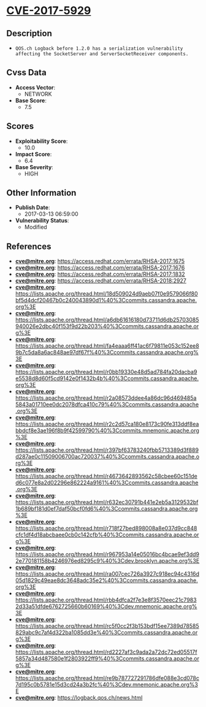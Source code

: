 
# [CVE-2017-5929](https://access.redhat.com/errata/RHSA-2017:1675)

## Description

- `QOS.ch Logback before 1.2.0 has a serialization vulnerability affecting the SocketServer and ServerSocketReceiver components.`

## Cvss Data

- **Access Vector**:
  - NETWORK
- **Base Score**:
  - 7.5

## Scores

- **Exploitability Score**:
  - 10.0
- **Impact Score**:
  - 6.4
- **Base Severity**:
  - HIGH

## Other Information

- **Publish Date**:
  - 2017-03-13 06:59:00
- **Vulnerability Status**:
  - Modified

## References

- **cve@mitre.org**: https://access.redhat.com/errata/RHSA-2017:1675
- **cve@mitre.org**: https://access.redhat.com/errata/RHSA-2017:1676
- **cve@mitre.org**: https://access.redhat.com/errata/RHSA-2017:1832
- **cve@mitre.org**: https://access.redhat.com/errata/RHSA-2018:2927
- **cve@mitre.org**: https://lists.apache.org/thread.html/18d509024d9aeb07f0e9579066f80bf5d4dcf20467b0c240043890d1%40%3Ccommits.cassandra.apache.org%3E
- **cve@mitre.org**: https://lists.apache.org/thread.html/a6db61616180d73711d6db25703085940026e2dbc40f153f9d22b203%40%3Ccommits.cassandra.apache.org%3E
- **cve@mitre.org**: https://lists.apache.org/thread.html/fa4eaaa6ff41ac6f79811e053c152ee89b7c5da8a6ac848ae97df67f%40%3Ccommits.cassandra.apache.org%3E
- **cve@mitre.org**: https://lists.apache.org/thread.html/r0bb19330e48d5ad784fa20dacba9e5538d8d60f5cd9142e0f1432b4b%40%3Ccommits.cassandra.apache.org%3E
- **cve@mitre.org**: https://lists.apache.org/thread.html/r2a08573ddee4a86dc96d469485a5843a01710ee0dc2078dfca410c79%40%3Ccommits.cassandra.apache.org%3E
- **cve@mitre.org**: https://lists.apache.org/thread.html/r2c2d57ca180e8173c90fe313ddf8eabbdcf8e3ae196f8b9f42599790%40%3Ccommits.mnemonic.apache.org%3E
- **cve@mitre.org**: https://lists.apache.org/thread.html/r397bf63783240fbb5713389d3f889d287ae0c11509006700ac720037%40%3Ccommits.cassandra.apache.org%3E
- **cve@mitre.org**: https://lists.apache.org/thread.html/r4673642893562c58cbee60c151ded6c077e8a2d02296e862224a9161%40%3Ccommits.cassandra.apache.org%3E
- **cve@mitre.org**: https://lists.apache.org/thread.html/r632ec30791b441e2eb5a3129532bf1b689bf181d0ef7daf50bcf0fd6%40%3Ccommits.cassandra.apache.org%3E
- **cve@mitre.org**: https://lists.apache.org/thread.html/r718f27bed898008a8e037d9cc848cfc1df4d18abcbaee0cb0c142cfb%40%3Ccommits.cassandra.apache.org%3E
- **cve@mitre.org**: https://lists.apache.org/thread.html/r967953a14e05016bc4bcae9ef3dd92e770181158b4246976ed8295c9%40%3Cdev.brooklyn.apache.org%3E
- **cve@mitre.org**: https://lists.apache.org/thread.html/ra007cec726a3927c918ec94c4316d05d1829c49eae8dc3648adc35e2%40%3Ccommits.cassandra.apache.org%3E
- **cve@mitre.org**: https://lists.apache.org/thread.html/rbb4dfca2f7e3e8f3570eec21c79832d33a51dfde6762725660b60169%40%3Cdev.mnemonic.apache.org%3E
- **cve@mitre.org**: https://lists.apache.org/thread.html/rc5f0cc2f3b153bdf15ee7389d78585829abc9c7af4d322ba1085dd3e%40%3Ccommits.cassandra.apache.org%3E
- **cve@mitre.org**: https://lists.apache.org/thread.html/rd2227af3c9ada2a72dc72ed05517f5857a34d487580e1f2803922ff9%40%3Ccommits.cassandra.apache.org%3E
- **cve@mitre.org**: https://lists.apache.org/thread.html/re9b787727291786dfe088e3cd078c7d195c0b5781e15d3cd24a3b2fc%40%3Cdev.mnemonic.apache.org%3E
- **cve@mitre.org**: https://logback.qos.ch/news.html
